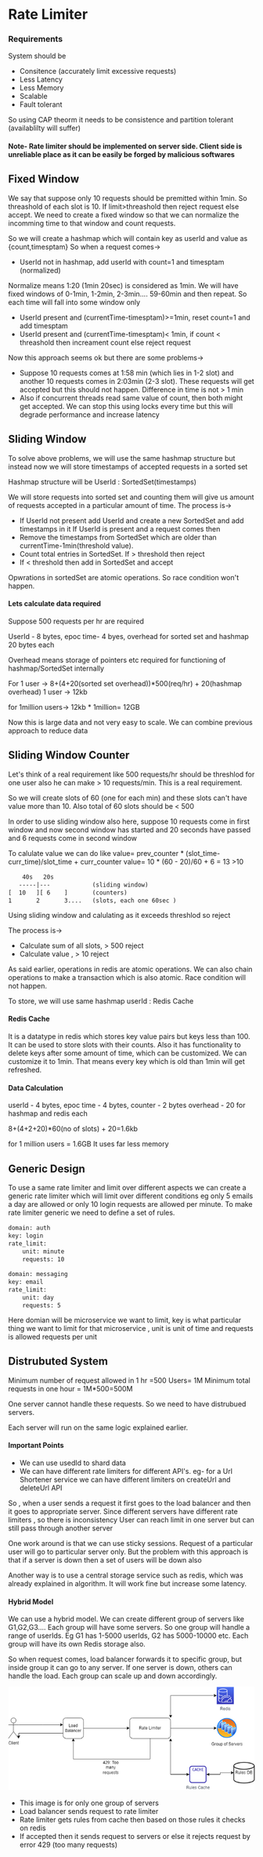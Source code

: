 
# Rate Limiter

### Requirements
System should be
- Consitence (accurately limit excessive requests)
- Less Latency
- Less Memory
- Scalable
- Fault tolerant

So using CAP theorm it needs to be consistence and partition tolerant (availablilty will suffer)

#### Note- Rate limiter should be implemented on server side. Client side is unreliable place as it can be easily be forged by malicious softwares

## Fixed Window

We say that suppose only 10 requests should be premitted
within 1min. So threashold of each slot is 10. If limit>threashold then reject request else accept.
We need to create a fixed window so that we can normalize the incomming time to that window and count requests.

So we will create a hashmap which will contain key as userId and value as {count,timesptam}
So when a request comes->
- UserId not in hashmap, add userId with count=1 and timesptam (normalized)

Normalize means 1:20 (1min 20sec) is considered as 1min.
We will have fixed windows of 0-1min, 1-2min, 2-3min.... 59-60min and then repeat. So each time will fall into some window only

- UserId present and (currentTime-timesptam)>=1min, reset count=1 and add timesptam
- UserId present and (currentTime-timesptam)< 1min, if count < threashold then increament count else reject request

Now this approach seems ok but there are some problems->
- Suppose 10 requests comes at 1:58 min (which lies in 1-2 slot) and another 10 requests comes in 2:03min (2-3 slot). These requests will get accepted but this should not happen. Difference in time is not > 1 min
- Also if concurrent threads read same value of count, then both might get accepted. We can stop this using locks every time but this will degrade performance and increase latency



## Sliding Window

To solve above problems, we will use the same hashmap structure but instead now we will store timestamps of accepted requests in a sorted set 

Hashmap structure will be
UserId : SortedSet(timestamps)

We will store requests into sorted set and counting them will give us amount of requests accepted in a particular amount of time.
The process is->

- If UserId not present add UserId and create a new SortedSet and add timestamps in it
If UserId is present and a request comes then
- Remove the timestamps from SortedSet which are older than currentTime-1min(threshold value).
- Count total entries in SortedSet. If > threshold then reject
- If < threshold then add in SortedSet and accept

Opwrations in sortedSet are atomic operations. So race condition won't happen.

#### Lets calculate data required

Suppose 500 requests per hr are required

UserId - 8 bytes, epoc time- 4 byes, overhead for sorted set and hashmap 20 bytes each

Overhead means storage of pointers etc required for functioning of hashmap/SortedSet internally

For 1 user -> 8+(4+20(sorted set overhead))*500(req/hr) + 20(hashmap overhead)
1 user -> 12kb

for 1million users-> 12kb * 1million= 12GB

Now this is large data and not very easy to scale. We can combine previous approach to reduce data


## Sliding Window Counter

Let's think of a real requirement like 500 requests/hr should be threshlod for one user also
he can make > 10 requests/min. This is a real requirement.

So we will create slots of 60 (one for each min) and these slots can't have value more than 10. Also total of 60 slots should be < 500

In order to use sliding window also here, suppose 10 requests come in first window and now second window has started and 20 seconds have passed and 6 requests come in second window

To calulate value we can do like
value= prev_counter * (slot_time-curr_time)/slot_time + curr_counter
value= 10 * (60 - 20)/60  + 6 = 13 >10
```
    40s   20s
   -----|---            (sliding window)
[  10   ][ 6    ]       (counters)
1       2       3....   (slots, each one 60sec )
```

Using sliding window and calulating as it exceeds threshlod so reject

The process is->
- Calculate sum of all slots, > 500 reject
- Calculate value , > 10 reject

As said earlier, operations in redis are atomic operations. We can also chain operations to make a transaction which is also atomic. Race condition will not happen.

To store, we will use same hashmap 
userId : Redis Cache

#### Redis Cache
It is a datatype in redis which stores key value pairs but keys less than 100.
It can be used to store slots with their counts. Also it has functionality to delete keys after some amount of time, which can be customized.
We can customize it to 1min. That means every key which is old than 1min will get refreshed.

#### Data Calculation

userId - 4 bytes, epoc time - 4 bytes, counter - 2 bytes
overhead - 20 for hashmap and redis each

8+(4+2+20)*60(no of slots) + 20=1.6kb

for 1 million users = 1.6GB
It uses far less memory

## Generic Design

To use a same rate limiter and limit over different aspects we can create a generic rate limiter which will limit over different conditions eg only 5 emails a day
are allowed or only 10 login requests are allowed per minute. To make rate limiter generic we need to define a set of rules.

```
domain: auth
key: login
rate_limit:
    unit: minute
    requests: 10
```

```
domain: messaging
key: email
rate_limit:
    unit: day
    requests: 5
```

Here domian will be microservice we want to limit, key is what particular thing we want to limit for that microservice , unit is unit of time and requests is allowed requests
per unit

## Distrubuted System

Minimum number of request allowed in 1 hr =500
Users= 1M
Minimum total requests in one hour = 1M*500=500M

One server cannot handle these requests. So we need to have distrubued servers.

Each server will run on the same logic explained earlier.

#### Important Points
- We can use usedId to shard data
- We can have different rate limiters for different API's. eg- for a Url Shortener service we can have different limiters on createUrl and deleteUrl API

So , when a user sends a request it first goes to the load balancer and then
it goes to appropriate server. Since different servers have different rate limiters , so there is inconsistency
User can reach limit in one server but can still pass through another server

One work around is that we can use sticky sessions. Request of a particular user will go to particular server only.
But the problem with this approach is that if a server is down then a set of users will be down also

Another way is to use a central storage service such as redis, which was already explained in algorithm. It will work fine but increase some latency.

#### Hybrid Model
We can use a hybrid model. We can create different group of servers like G1,G2,G3....
Each group will have some servers. So one group will handle a range of userIds. Eg G1 has 1-5000 userIds,
G2 has 5000-10000 etc. Each group will have its own Redis storage also.

So when request comes, load balancer forwards it to specific group, but inside group it can go to any server.
If one server is down, others can handle the load. Each group can scale up and down accordingly.


![alt text](https://github.com/sidhant293/Essential-Algorithms/blob/main/System%20Design/Images/Rate_Limiter.drawio.png)


- This image is for only one group of servers
- Load balancer sends request to rate limiter
- Rate limiter gets rules from cache then based on those rules it checks on redis
- If accepted then it sends request to servers or else it rejects request by error 429 (too many requests)
